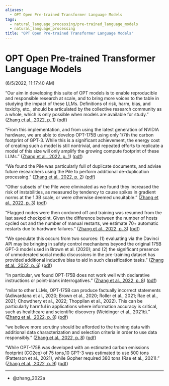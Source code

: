 ```yaml
---
aliases:
  - OPT Open Pre-trained Transformer Language Models
tags:
  - natural_language_processing/pre-trained_language_models
  - natural_language_processing
title: "OPT Open Pre-trained Transformer Language Models"
---
```


# OPT Open Pre-trained Transformer Language Models

(6/5/2022, 11:17:40 AM)

“Our aim in developing this suite of OPT models is to enable reproducible and responsible research at scale, and to bring more voices to the table in studying the impact of these LLMs. Definitions of risk, harm, bias, and toxicity, etc., should be articulated by the collective research community as a whole, which is only possible when models are available for study.” ([Zhang et al., 2022, p. 1](zotero://select/library/items/22DIFQ9Y)) ([pdf](zotero://open-pdf/library/items/TTCAHXCN?page=1&annotation=IA2J2QS9))

“From this implementation, and from using the latest generation of NVIDIA hardware, we are able to develop OPT-175B using only 1/7th the carbon footprint of GPT-3. While this is a significant achievement, the energy cost of creating such a model is still nontrivial, and repeated efforts to replicate a model of this size will only amplify the growing compute footprint of these LLMs.” ([Zhang et al., 2022, p. 1](zotero://select/library/items/22DIFQ9Y)) ([pdf](zotero://open-pdf/library/items/TTCAHXCN?page=1&annotation=WWPU6DA5))

“We found the Pile was particularly full of duplicate documents, and advise future researchers using the Pile to perform additional de-duplication processing.” ([Zhang et al., 2022, p. 2](zotero://select/library/items/22DIFQ9Y)) ([pdf](zotero://open-pdf/library/items/TTCAHXCN?page=2&annotation=AD795MGF))

“Other subsets of the Pile were eliminated as we found they increased the risk of instabilities, as measured by tendency to cause spikes in gradient norms at the 1.3B scale, or were otherwise deemed unsuitable.” ([Zhang et al., 2022, p. 3](zotero://select/library/items/22DIFQ9Y)) ([pdf](zotero://open-pdf/library/items/TTCAHXCN?page=3&annotation=95WI6MAD))

“Flagged nodes were then cordoned off and training was resumed from the last saved checkpoint. Given the difference between the number of hosts cycled out and the number of manual restarts, we estimate 70+ automatic restarts due to hardware failures.” ([Zhang et al., 2022, p. 3](zotero://select/library/items/22DIFQ9Y)) ([pdf](zotero://open-pdf/library/items/TTCAHXCN?page=3&annotation=QYS85F8A))

“We speculate this occurs from two sources: (1) evaluating via the Davinci API may be bringing in safety control mechanisms beyond the original 175B GPT-3 model used in Brown et al. (2020); and (2) the significant presence of unmoderated social media discussions in the pre-training dataset has provided additional inductive bias to aid in such classification tasks.” ([Zhang et al., 2022, p. 6](zotero://select/library/items/22DIFQ9Y)) ([pdf](zotero://open-pdf/library/items/TTCAHXCN?page=6&annotation=4JPTUFK4))

“In particular, we found OPT-175B does not work well with declarative instructions or point-blank interrogatives.” ([Zhang et al., 2022, p. 8](zotero://select/library/items/22DIFQ9Y)) ([pdf](zotero://open-pdf/library/items/TTCAHXCN?page=8&annotation=W8UPKYVK))

“milar to other LLMs, OPT-175B can produce factually incorrect statements (Adiwardana et al., 2020; Brown et al., 2020; Roller et al., 2021; Rae et al., 2021; Chowdhery et al., 2022; Thoppilan et al., 2022). This can be particularly harmful in applications where information accuracy is critical, such as healthcare and scientific discovery (Weidinger et al., 2021b).” ([Zhang et al., 2022, p. 8](zotero://select/library/items/22DIFQ9Y)) ([pdf](zotero://open-pdf/library/items/TTCAHXCN?page=8&annotation=MSJJK65N))

“we believe more scrutiny should be afforded to the training data with additional data characterization and selection criteria in order to use data responsibly.” ([Zhang et al., 2022, p. 8](zotero://select/library/items/22DIFQ9Y)) ([pdf](zotero://open-pdf/library/items/TTCAHXCN?page=8&annotation=2UW9DGJP))

“While OPT-175B was developed with an estimated carbon emissions footprint (CO2eq) of 75 tons,10 GPT-3 was estimated to use 500 tons (Patterson et al., 2021), while Gopher required 380 tons (Rae et al., 2021).” ([Zhang et al., 2022, p. 9](zotero://select/library/items/22DIFQ9Y)) ([pdf](zotero://open-pdf/library/items/TTCAHXCN?page=9&annotation=MUNHXAIL))

***
- @zhang_2022a